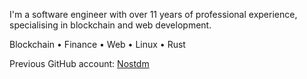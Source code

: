 I'm a software engineer with over 11 years of professional experience, specialising in blockchain and web development.

Blockchain • Finance • Web • Linux • Rust

Previous GitHub account: [Nostdm](https://github.com/nostdm)
